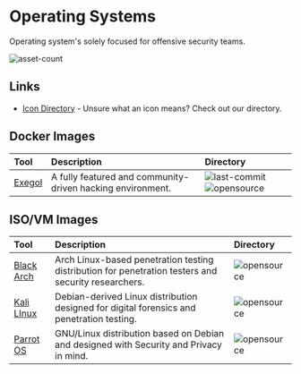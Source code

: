 # Operating Systems

Operating system's solely focused for offensive security teams.

![asset-count](https://img.shields.io/badge/Tools%20%26%20Resources%20Availalbe-4-947cb0?style=for-the-badge)

## Links <!-- {docsify-ignore} -->

- [Icon Directory](../ICONS.md) - Unsure what an icon means? Check out our directory.

## Docker Images

| Tool | Description | Directory |
| :--- | :--- | :--- |
| [Exegol](https://github.com/ShutdownRepo/Exegol) | A fully featured and community-driven hacking environment. | ![last-commit](https://img.shields.io/github/last-commit/ShutdownRepo/Exegol?color=947cb0&style=flat-square) ![opensource](https://raw.githubusercontent.com/InfosecHouse/InfosecHouse/main/docs/icons/opensource.png) |

## ISO/VM Images

| Tool | Description | Directory |
| :--- | :--- | :--- |
| [Black Arch](https://www.blackarch.org/) | Arch Linux-based penetration testing distribution for penetration testers and security researchers. | ![opensource](https://raw.githubusercontent.com/InfosecHouse/InfosecHouse/main/docs/icons/opensource.png) |
| [Kali LInux](https://www.kali.org/get-kali/) | Debian-derived Linux distribution designed for digital forensics and penetration testing. | ![opensource](https://raw.githubusercontent.com/InfosecHouse/InfosecHouse/main/docs/icons/opensource.png) |
| [Parrot OS](https://www.parrotsec.org/) | GNU/Linux distribution based on Debian and designed with Security and Privacy in mind. | ![opensource](https://raw.githubusercontent.com/InfosecHouse/InfosecHouse/main/docs/icons/opensource.png) |


